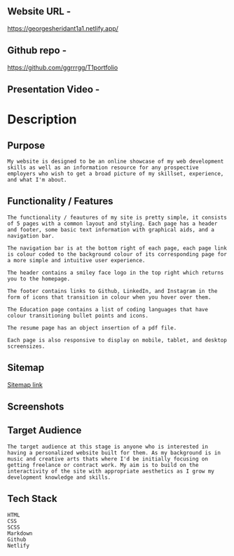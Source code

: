 ## Website URL - 

https://georgesheridant1a1.netlify.app/

## Github repo - 

https://github.com/ggrrrgg/T1portfolio

## Presentation Video - 


# Description

## Purpose

    My website is designed to be an online showcase of my web development skills as well as an information resource for any prospective employers who wish to get a broad picture of my skillset, experience, and what I'm about.

## Functionality / Features

    The functionality / feautures of my site is pretty simple, it consists of 5 pages with a common layout and styling. Each page has a header and footer, some basic text information with graphical aids, and a navigation bar. 
    
    The navigation bar is at the bottom right of each page, each page link is colour coded to the background colour of its corresponding page for a more simple and intuitive user experience. 
    
    The header contains a smiley face logo in the top right which returns you to the homepage.
    
    The footer contains links to Github, LinkedIn, and Instagram in the form of icons that transition in colour when you hover over them.

    The Education page contains a list of coding languages that have colour transitioning bullet points and icons.

    The resume page has an object insertion of a pdf file.

    Each page is also responsive to display on mobile, tablet, and desktop screensizes.


## Sitemap

[Sitemap link](Sitemapedit.drawio.xml)

## Screenshots

## Target Audience

    The target audience at this stage is anyone who is interested in having a personalized website built for them. As my background is in music and creative arts thats where I'd be initially focusing on getting freelance or contract work. My aim is to build on the interactivity of the site with appropriate aesthetics as I grow my development knowledge and skills. 

## Tech Stack

    HTML
    CSS
    SCSS
    Markdown
    Github
    Netlify
